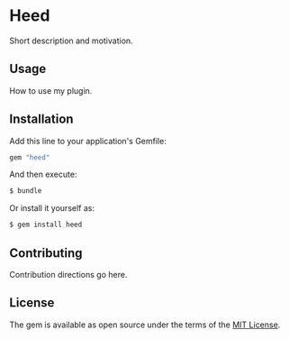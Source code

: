 # Heed
Short description and motivation.

## Usage
How to use my plugin.

## Installation
Add this line to your application's Gemfile:

```ruby
gem "heed"
```

And then execute:
```bash
$ bundle
```

Or install it yourself as:
```bash
$ gem install heed
```

## Contributing
Contribution directions go here.

## License
The gem is available as open source under the terms of the [MIT License](https://opensource.org/licenses/MIT).

